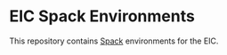 # EIC Spack Environments

This repository contains [Spack](https://spack.readthedocs.io/en/latest/index.html) environments for the EIC.
